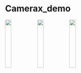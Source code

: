 # Camerax_demo

<img src="https://user-images.githubusercontent.com/47648982/146653148-4ef3e69f-41fe-46d5-9b15-2bd8d03157a4.png" width="20%" style="max-width:40%;"/>

<img src="https://user-images.githubusercontent.com/47648982/146653168-a99ddf53-573e-4d9d-a478-ed105645c594.png" width="20%" style="max-width:40%;"/>

<img src="https://user-images.githubusercontent.com/47648982/146653169-07f0eb33-b28f-45a0-81a9-d76d1d05fa52.png" width="20%" style="max-width:40%;"/>

